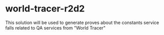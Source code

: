 # world-tracer-r2d2
This solution will be used to generate proves about the constants service falls related to QA services from "World Tracer"
